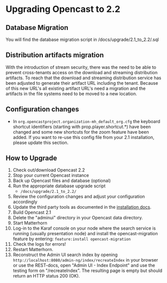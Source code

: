 # Upgrading Opencast to 2.2

## Database Migration
You will find the database migration script in /docs/upgrade/2.1_to_2.2/<vendor>.sql

## Distribution artifacts migration
With the introduction of stream security, there was the need to be able to prevent cross-tenants access on the download and streaming distribution artifacts. To reach that the download and streaming distribution service has been adjusted to generate their artifact URL including the tenant. Because of this new URL's all existing artifact URL's need a migration and the artifacts in the file systems need to be moved to a new location.

## Configuration changes

* In `org.opencastproject.organization-mh_default_org.cfg` the keyboard shortcut identifiers (starting with prop.player.shortcut.*) have been changed and some new shortcuts for the zoom feature have been added. If you want to re-use this config file from your 2.1 installation, please update this section.

## How to Upgrade

1. Check out/download Opencast 2.2
2. Stop your current Opencast instance
3. Back up Opencast files and database (optional)
4. Run the appropriate database upgrade script
     - `/docs/upgrade/2.1_to_2.2/`
5. Review the configuration changes and adjust your configuration accordingly
6. Update the third party tools as documented in the [installation docs](../installation/index.md).
7. Build Opencast 2.1
8. Delete the "adminui" directory in your Opencast data directory.
9. Start Matterhorn
10. Log-in to the Karaf console on your node where the search service is running (usually presentation node) and install the opencast-migration feature by entering: `feature:install opencast-migration`
11. Check the logs for errors!
12. Restart Matterhorn.
13. Reconstruct the Admin UI search index by opening `http://localhost:8080/admin-ng/index/recreateIndex` in your browser or use the REST-docs, open "Admin UI - Index Endpoint" and use the testing form on "/recreateIndex". The resulting page is empty but should return an HTTP status 200 (OK).

